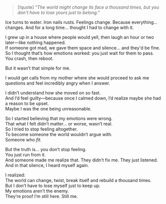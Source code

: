 > [!quote]
> *"The world might change its face a thousand times, but you don't have to lose yours just to belong."*



Ice turns to water.
Iron nails rusts.
Feelings change.
Because everything... changes. And for a long time...  thought I had to change with it.

I grew up in a house where people would yell, then laugh an hour or two later—like nothing happened.  
If someone got mad, we gave them space and silence… and they'd be fine.  
So I thought that’s how emotions worked: you just wait for them to pass.  
You crash, then reboot.

But it wasn’t that simple for me.

I would get calls from my mother where she would proceed to ask me questions and feel incredibly angry when I answer.

I didn’t understand how she moved on so fast.  
And I’d feel guilty—because once I calmed down, I’d realize maybe she had a reason to be upset.  
Maybe I was the one being unreasonable.

So I started believing that my emotions were wrong.  
That what I felt didn’t matter… or worse, wasn’t real.  
So I tried to stop feeling altogether.  
To become someone the world wouldn’t argue with.  
Someone who _fit._

But the truth is… you don’t stop feeling.  
You just run from it.  
And someone made me realize that.
They didn’t fix me. They just listened.  
And in that silence, I heard myself again.

I realized:  
The world can change, twist, break itself and rebuild a thousand times.  
But I don’t have to lose myself just to keep up.  
My emotions aren’t the enemy.  
They’re proof I’m still here. Still me.